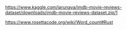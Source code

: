 https://www.kaggle.com/iarunava/imdb-movie-reviews-dataset/downloads/imdb-movie-reviews-dataset.zip/1

https://www.rosettacode.org/wiki/Word_count#Rust